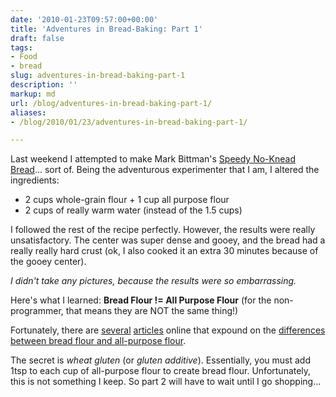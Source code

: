 ```yaml
---
date: '2010-01-23T09:57:00+00:00'
title: 'Adventures in Bread-Baking: Part 1'
draft: false
tags:
- Food
- bread
slug: adventures-in-bread-baking-part-1
description: ''
markup: md
url: /blog/adventures-in-bread-baking-part-1/
aliases:
- /blog/2010/01/23/adventures-in-bread-baking-part-1/

---
```


Last weekend I attempted to make Mark Bittman's [Speedy No-Knead Bread](http://www.nytimes.com/2008/10/08/dining/081mrex.html?_r=1&ref=dining)... sort of. Being the adventurous experimenter that I am, I altered the ingredients:  
* 2 cups whole-grain flour + 1 cup all purpose flour
* 2 cups of really warm water (instead of the 1.5 cups)

  
I followed the rest of the recipe perfectly. However, the results were really unsatisfactory. The center was super dense and gooey, and the bread had a really really hard crust (ok, I also cooked it an extra 30 minutes because of the gooey center).  
  
*I didn't take any pictures, because the results were so embarrassing.*  
  
Here's what I learned: **Bread Flour != All Purpose Flour** (for the non-programmer, that means they are NOT the same thing!)  
  
Fortunately, there are [several](http://www.ehow.com/how_2316531_make-bread-flour.html) [articles](http://www.nestle.com/NutritionHealthAndWellness/Cooking/AskGilla/CookingTips/Bread+flour.htm) online that expound on the [differences between bread flour and all-purpose flour](http://www.ochef.com/97.htm).  
  
The secret is *wheat gluten* (or *gluten additive*). Essentially, you must add 1tsp to each cup of all-purpose flour to create bread flour. Unfortunately, this is not something I keep. So part 2 will have to wait until I go shopping...